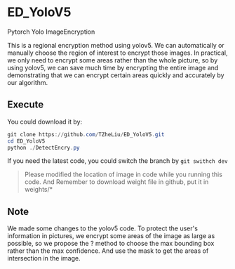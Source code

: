 # ED_YoloV5
Pytorch Yolo ImageEncryption  

This is a regional encryption method using yolov5. We can automatically or manually choose the region of interest to encrypt those images. In practical, we only need to encrypt some areas rather than the whole picture, so by using yolov5, we can save much time by encrypting the entire image and demonstrating that we can encrypt certain areas quickly and accurately by our algorithm. 

## Execute  

You could download it by:  
```powershell
git clone https://github.com/TZheLiu/ED_YoloV5.git  
cd ED_YoloV5
python ./DetectEncry.py
```  

If you need the latest code, you could switch the branch by `git swithch dev`  

> Please modified the location of image in code while you running this code.
> And Remember to download weight file in github, put it in weights/*

## Note  

We made some changes to the yolov5 code. To protect the user's information in pictures, we encrypt some areas of the image as large as possible, so we propose the ? method to choose the max bounding box rather than the max confidence. And use the mask to get the areas of intersection in the image.  

